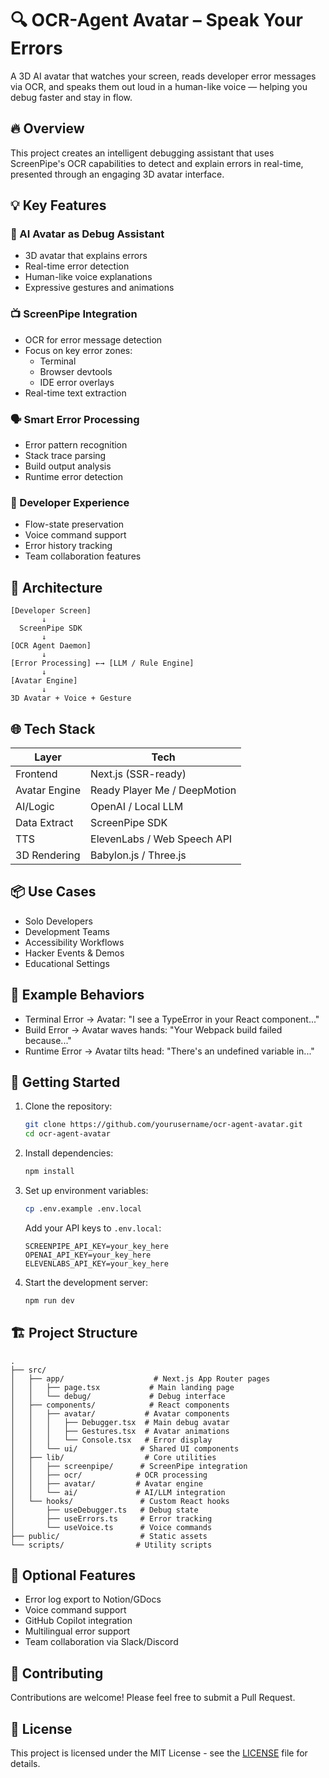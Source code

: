 # 🔍 OCR-Agent Avatar – Speak Your Errors

A 3D AI avatar that watches your screen, reads developer error messages via OCR, and speaks them out loud in a human-like voice — helping you debug faster and stay in flow.

## 🔥 Overview

This project creates an intelligent debugging assistant that uses ScreenPipe's OCR capabilities to detect and explain errors in real-time, presented through an engaging 3D avatar interface.

## 💡 Key Features

### 🧠 AI Avatar as Debug Assistant
- 3D avatar that explains errors
- Real-time error detection
- Human-like voice explanations
- Expressive gestures and animations

### 📺 ScreenPipe Integration
- OCR for error message detection
- Focus on key error zones:
  - Terminal
  - Browser devtools
  - IDE error overlays
- Real-time text extraction

### 🗣️ Smart Error Processing
- Error pattern recognition
- Stack trace parsing
- Build output analysis
- Runtime error detection

### 🎯 Developer Experience
- Flow-state preservation
- Voice command support
- Error history tracking
- Team collaboration features

## 🧱 Architecture

```
[Developer Screen]
       ↓
  ScreenPipe SDK
       ↓
[OCR Agent Daemon]
       ↓
[Error Processing] ←→ [LLM / Rule Engine]
       ↓
[Avatar Engine]
       ↓
3D Avatar + Voice + Gesture
```

## 🌐 Tech Stack

| Layer | Tech |
|-------|------|
| Frontend | Next.js (SSR-ready) |
| Avatar Engine | Ready Player Me / DeepMotion |
| AI/Logic | OpenAI / Local LLM |
| Data Extract | ScreenPipe SDK |
| TTS | ElevenLabs / Web Speech API |
| 3D Rendering | Babylon.js / Three.js |

## 📦 Use Cases

- Solo Developers
- Development Teams
- Accessibility Workflows
- Hacker Events & Demos
- Educational Settings

## 🧠 Example Behaviors

- Terminal Error → Avatar: "I see a TypeError in your React component..."
- Build Error → Avatar waves hands: "Your Webpack build failed because..."
- Runtime Error → Avatar tilts head: "There's an undefined variable in..."

## 🚀 Getting Started

1. Clone the repository:
   ```bash
   git clone https://github.com/yourusername/ocr-agent-avatar.git
   cd ocr-agent-avatar
   ```

2. Install dependencies:
   ```bash
   npm install
   ```

3. Set up environment variables:
   ```bash
   cp .env.example .env.local
   ```
   Add your API keys to `.env.local`:
   ```
   SCREENPIPE_API_KEY=your_key_here
   OPENAI_API_KEY=your_key_here
   ELEVENLABS_API_KEY=your_key_here
   ```

4. Start the development server:
   ```bash
   npm run dev
   ```

## 🏗️ Project Structure

```
.
├── src/
│   ├── app/                    # Next.js App Router pages
│   │   ├── page.tsx           # Main landing page
│   │   └── debug/             # Debug interface
│   ├── components/            # React components
│   │   ├── avatar/           # Avatar components
│   │   │   ├── Debugger.tsx  # Main debug avatar
│   │   │   ├── Gestures.tsx  # Avatar animations
│   │   │   └── Console.tsx   # Error display
│   │   └── ui/              # Shared UI components
│   ├── lib/                  # Core utilities
│   │   ├── screenpipe/      # ScreenPipe integration
│   │   ├── ocr/            # OCR processing
│   │   ├── avatar/         # Avatar engine
│   │   └── ai/             # AI/LLM integration
│   └── hooks/               # Custom React hooks
│       ├── useDebugger.ts   # Debug state
│       ├── useErrors.ts     # Error tracking
│       └── useVoice.ts      # Voice commands
├── public/                  # Static assets
└── scripts/                # Utility scripts
```

## 🔄 Optional Features

- Error log export to Notion/GDocs
- Voice command support
- GitHub Copilot integration
- Multilingual error support
- Team collaboration via Slack/Discord

## 🤝 Contributing

Contributions are welcome! Please feel free to submit a Pull Request.

## 📝 License

This project is licensed under the MIT License - see the [LICENSE](LICENSE) file for details.

